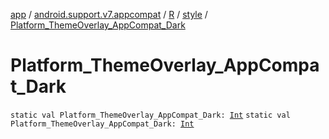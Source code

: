 [app](../../../index.md) / [android.support.v7.appcompat](../../index.md) / [R](../index.md) / [style](index.md) / [Platform_ThemeOverlay_AppCompat_Dark](./-platform_-theme-overlay_-app-compat_-dark.md)

# Platform_ThemeOverlay_AppCompat_Dark

`static val Platform_ThemeOverlay_AppCompat_Dark: `[`Int`](https://kotlinlang.org/api/latest/jvm/stdlib/kotlin/-int/index.html)
`static val Platform_ThemeOverlay_AppCompat_Dark: `[`Int`](https://kotlinlang.org/api/latest/jvm/stdlib/kotlin/-int/index.html)